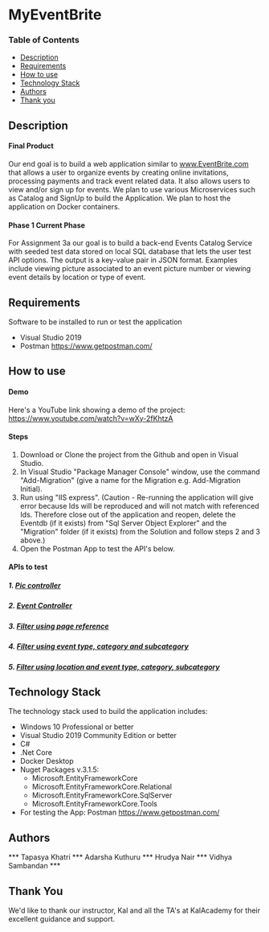 # MyEventBrite

### Table of Contents
- [Description](#description)
- [Requirements](#requirements)
- [How to use](#how-to-use)
- [Technology Stack](#technology-stack)
- [Authors](#authors)
- [Thank you](#thank-you)

## Description
#### Final Product
Our end goal is to build a web application similar to www.EventBrite.com that allows a user to organize events by creating online invitations, processing payments and track event related data. 
It also allows users to view and/or sign up for events. We plan to use various Microservices such as Catalog and SignUp to build the Application. We plan to host the application on Docker containers.

#### Phase 1 Current Phase
For Assignment 3a our goal is to build a back-end Events Catalog Service with seeded test data stored on local SQL database that lets the user test API options. The output is a key-value pair in JSON format. 
Examples include viewing picture associated to an event picture number or viewing event details by location or type of event.

## Requirements
Software to be installed to run or test the application
- Visual Studio 2019 
- Postman https://www.getpostman.com/

## How to use
#### Demo
Here's a YouTube link showing a demo of the project:
https://www.youtube.com/watch?v=wXy-2fKhtzA

#### Steps
1. Download or Clone the project from the Github and open in Visual Studio.
2. In Visual Studio "Package Manager Console" window, use the command "Add-Migration" (give a name for the Migration e.g. Add-Migration Initial).
3. Run using "IIS express". 
(Caution - Re-running the application will give error because Ids will be reproduced and will not match with referenced Ids. 
Therefore close out of the application and reopen, delete the Eventdb (if it exists) from "Sql Server Object Explorer" and the "Migration" folder (if it exists) from the Solution and follow steps 2 and 3 above.)
4. Open the Postman App to test the API's below.

#### APIs to test
##### 1. [Pic controller](https://localhost:44397/api/pic/4)

##### 2. [Event Controller](https://localhost:44397/api/Event/eventitems?pageIndex=0&pageSize=5)

##### 3. [Filter using page reference](https://localhost:44397/api/Event/EventLocations?pageIndex=0&pageSize=2)

##### 4. [Filter using event type, category and subcategory](https://localhost:44397/api/Event/eventitems/type/1/category/1/subCategory/4?pageIndex=0&pageSize=1)

##### 5. [Filter using location and event type, category, subcategory](https://localhost:44397/api/Event/items/location/2/type/1/category/1/subCategory/4?pageIndex=0&pageSize=1)

## Technology Stack
The technology stack used to build the application includes:
- Windows 10 Professional or better
- Visual Studio 2019 Community Edition or better
- C#
- .Net Core
- Docker Desktop
- Nuget Packages v.3.1.5: 
  - Microsoft.EntityFrameworkCore
  - Microsoft.EntityFrameworkCore.Relational
  - Microsoft.EntityFrameworkCore.SqlServer
  - Microsoft.EntityFrameworkCore.Tools
- For testing the App: Postman https://www.getpostman.com/

## Authors
*** Tapasya Khatri *** Adarsha Kuthuru *** Hrudya Nair *** Vidhya Sambandan ***

## Thank You
We'd like to thank our instructor, Kal and all the TA's at KalAcademy for their excellent guidance and support. 







